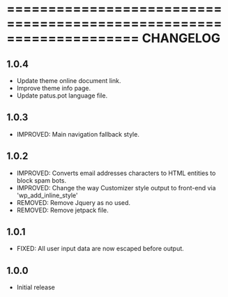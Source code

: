 ====================================================================
CHANGELOG
====================================================================


## 1.0.4
* Update theme online document link.
* Improve theme info page.
* Update patus.pot language file.


## 1.0.3
* IMPROVED: Main navigation fallback style.

## 1.0.2
* IMPROVED: Converts email addresses characters to HTML entities to block spam bots.
* IMPROVED: Change the way Customizer style output to front-end via 'wp_add_inline_style'
* REMOVED: Remove Jquery as no used.
* REMOVED: Remove jetpack file.

## 1.0.1
* FIXED: All user input data are now escaped before output.

## 1.0.0
* Initial release